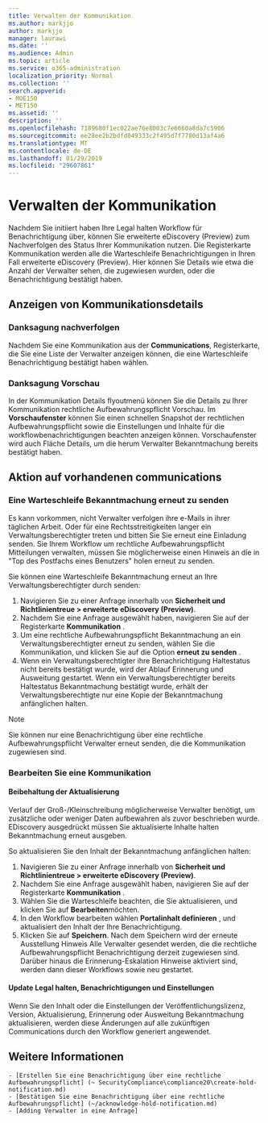 ```yaml
---
title: Verwalten der Kommunikation
ms.author: markjjo
author: markjjo
manager: laurawi
ms.date: ''
ms.audience: Admin
ms.topic: article
ms.service: o365-administration
localization_priority: Normal
ms.collection: ''
search.appverid:
- MOE150
- MET150
ms.assetid: ''
description: ''
ms.openlocfilehash: 7189680f1ec022ae76e8003c7e6660a8da7c5906
ms.sourcegitcommit: ee28ee2b2bdfd049333c2f495d7f7780d13af4a6
ms.translationtype: MT
ms.contentlocale: de-DE
ms.lasthandoff: 01/29/2019
ms.locfileid: "29607861"
---
```

# <a name="manage-communications"></a>Verwalten der Kommunikation

Nachdem Sie initiiert haben Ihre Legal halten Workflow für Benachrichtigung über, können Sie erweiterte eDiscovery (Preview) zum Nachverfolgen des Status Ihrer Kommunikation nutzen. Die Registerkarte Kommunikation werden alle die Warteschleife Benachrichtigungen in Ihren Fall erweiterte eDiscovery (Preview). Hier können Sie Details wie etwa die Anzahl der Verwalter sehen, die zugewiesen wurden, oder die Benachrichtigung bestätigt haben.

## <a name="view-communication-details"></a>Anzeigen von Kommunikationsdetails

### <a name="track-acknowledgements"></a>Danksagung nachverfolgen

Nachdem Sie eine Kommunikation aus der **Communications**, Registerkarte, die Sie eine Liste der Verwalter anzeigen können, die eine Warteschleife Benachrichtigung bestätigt haben wählen. 

### <a name="preview-acknowledgements"></a>Danksagung Vorschau

In der Kommunikation Details flyoutmenü können Sie die Details zu Ihrer Kommunikation rechtliche Aufbewahrungspflicht Vorschau. Im **Vorschaufenster** können Sie einen schnellen Snapshot der rechtlichen Aufbewahrungspflicht sowie die Einstellungen und Inhalte für die workflowbenachrichtigungen beachten anzeigen können. Vorschaufenster wird auch Fläche Details, um die herum Verwalter Bekanntmachung bereits bestätigt haben.

## <a name="taking-action-on-existing-communications"></a>Aktion auf vorhandenen communications

### <a name="re-send-a-hold-notice"></a>Eine Warteschleife Bekanntmachung erneut zu senden

Es kann vorkommen, nicht Verwalter verfolgen ihre e-Mails in ihrer täglichen Arbeit. Oder für eine Rechtsstreitigkeiten langer ein Verwaltungsberechtigter treten und bitten Sie Sie erneut eine Einladung senden. Sie Ihrem Workflow um rechtliche Aufbewahrungspflicht Mitteilungen verwalten, müssen Sie möglicherweise einen Hinweis an die in "Top des Postfachs eines Benutzers" holen erneut zu senden.

Sie können eine Warteschleife Bekanntmachung erneut an Ihre Verwaltungsberechtigter durch senden:
1. Navigieren Sie zu einer Anfrage innerhalb von **Sicherheit und Richtlinientreue > erweiterte eDiscovery (Preview)**.
2. Nachdem Sie eine Anfrage ausgewählt haben, navigieren Sie auf der Registerkarte **Kommunikation** .
3. Um eine rechtliche Aufbewahrungspflicht Bekanntmachung an ein Verwaltungsberechtigter erneut zu senden, wählen Sie die Kommunikation, und klicken Sie auf die Option **erneut zu senden** .
4. Wenn ein Verwaltungsberechtigter ihre Benachrichtigung Haltestatus nicht bereits bestätigt wurde, wird der Ablauf Erinnerung und Ausweitung gestartet. Wenn ein Verwaltungsberechtigter bereits Haltestatus Bekanntmachung bestätigt wurde, erhält der Verwaltungsberechtigte nur eine Kopie der Bekanntmachung anfänglichen halten.

> [!NOTE]
> Sie können nur eine Benachrichtigung über eine rechtliche Aufbewahrungspflicht Verwalter erneut senden, die die Kommunikation zugewiesen sind. 

### <a name="edit-a-communication"></a>Bearbeiten Sie eine Kommunikation

#### <a name="update-preservation-requirements"></a>Beibehaltung der Aktualisierung
  
Verlauf der Groß-/Kleinschreibung möglicherweise Verwalter benötigt, um zusätzliche oder weniger Daten aufbewahren als zuvor beschrieben wurde. EDiscovery ausgedrückt müssen Sie aktualisierte Inhalte halten Bekanntmachung erneut ausgeben.

So aktualisieren Sie den Inhalt der Bekanntmachung anfänglichen halten:

1. Navigieren Sie zu einer Anfrage innerhalb von **Sicherheit und Richtlinientreue > erweiterte eDiscovery (Preview)**.
2. Nachdem Sie eine Anfrage ausgewählt haben, navigieren Sie auf der Registerkarte **Kommunikation** .
3. Wählen Sie die Warteschleife beachten, die Sie aktualisieren, und klicken Sie auf **Bearbeiten**möchten.
4. In den Workflow bearbeiten wählen **Portalinhalt definieren** , und aktualisiert den Inhalt der Ihre Benachrichtigung. 
5. Klicken Sie auf **Speichern**. Nach dem Speichern wird der erneute Ausstellung Hinweis Alle Verwalter gesendet werden, die die rechtliche Aufbewahrungspflicht Benachrichtigung derzeit zugewiesen sind. Darüber hinaus die Erinnerung-Eskalation Hinweise aktiviert sind, werden dann dieser Workflows sowie neu gestartet. 


#### <a name="update-legal-hold-notifications-and-settings"></a>Update Legal halten, Benachrichtigungen und Einstellungen

Wenn Sie den Inhalt oder die Einstellungen der Veröffentlichungslizenz, Version, Aktualisierung, Erinnerung oder Ausweitung Bekanntmachung aktualisieren, werden diese Änderungen auf alle zukünftigen Communications durch den Workflow generiert angewendet.

## <a name="related-information"></a>Weitere Informationen 

    - [Erstellen Sie eine Benachrichtigung über eine rechtliche Aufbewahrungspflicht] (~ SecurityCompliance\compliance20\create-hold-notification.md)
    - [Bestätigen Sie eine Benachrichtigung über eine rechtliche Aufbewahrungspflicht] (~/acknowledge-hold-notification.md)
    - [Adding Verwalter in eine Anfrage]